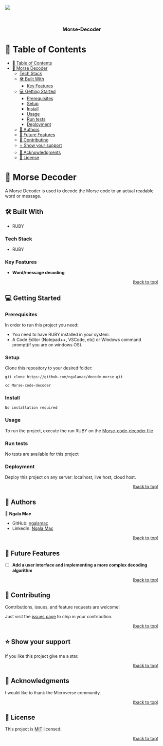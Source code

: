 <a name="readme-top"></a>
![](https://img.shields.io/badge/Microverse-blueviolet)

<div align="center">

  <br/>

  <h3><b>Morse-Decoder</b></h3>

</div>

# 📗 Table of Contents

- [📗 Table of Contents](#-table-of-contents)
- [📖 Morse Decoder ](#Morse-decoder)
    - [Tech Stack](#tech-stack)
  - [🛠 Built With ](#-built-with-)
    - [Key Features ](#key-features-)
  - [💻 Getting Started ](#-getting-started-)
    - [Prerequisites](#prerequisites)
    - [Setup](#setup)
    - [Install](#install)
    - [Usage](#usage)
    - [Run tests](#run-tests)
    - [Deployment](#deployment)
  - [👥 Authors ](#-authors-)
  - [🔭 Future Features ](#-future-features-)
  - [🤝 Contributing ](#-contributing-)
  - [⭐️ Show your support ](#️-show-your-support-)
  - [🙏 Acknowledgments ](#-acknowledgments-)
  - [📝 License ](#-license-)

# 📖 Morse Decoder <a name="Morse-decoder"></a>

A Morse Decoder is used to decode the Morse code to an actual readable word or message.

## 🛠 Built With <a name="built-with"></a>
- RUBY

### Tech Stack <a name="tech-stack"></a>

- RUBY


### Key Features <a name="key-features"></a>

- **Word/message decoding**


<p align="right">(<a href="#readme-top">back to top</a>)</p>

## 💻 Getting Started <a name="getting-started"></a>

### Prerequisites

In order to run this project you need:

- You need to have RUBY installed in your system.
- A Code Editor (Notepad++, VSCode, etc) or Windows command prompt(if you are on windows OS).

### Setup

Clone this repository to your desired folder:

```
git clone https://github.com/ngalamac/decode-morse.git

cd Morse-code-decoder
```

### Install

```
No installation required
```

### Usage

To run the project, execute the run RUBY on the [Morse-code-decoder file](https://github.com/ngalamac/decode-morse.git)

### Run tests

No tests are available for this project

### Deployment

Deploy this project on any server: localhost, live host, cloud host.

<p align="right">(<a href="#readme-top">back to top</a>)</p>

## 👥 Authors <a name="authors"></a>

👤 **Ngala Mac**

- GitHub: [ngalamac](https://github.com/ngalamac)
- LinkedIn: [Ngala Mac](https://www.linkedin.com/in/...)

<p align="right">(<a href="#readme-top">back to top</a>)</p>

## 🔭 Future Features <a name="future-features"></a>

- [ ] **Add a user interface and implementing a more complex decoding algorithm**

<p align="right">(<a href="#readme-top">back to top</a>)</p>

## 🤝 Contributing <a name="contributing"></a>

Contributions, issues, and feature requests are welcome!

Just visit the [issues page](https://github.com/ngalamac/decode-morse.git/decode-morse/issues) to chip in your contribution.

<p align="right">(<a href="#readme-top">back to top</a>)</p>

## ⭐️ Show your support <a name="support"></a>

If you like this project give me a star.

<p align="right">(<a href="#readme-top">back to top</a>)</p>

## 🙏 Acknowledgments <a name="acknowledgements"></a>

I would like to thank the Microverse community.

<p align="right">(<a href="#readme-top">back to top</a>)</p>

## 📝 License <a name="license"></a>


This project is [MIT](./LICENSE) licensed.


<p align="right">(<a href="#readme-top">back to top</a>)</p>
